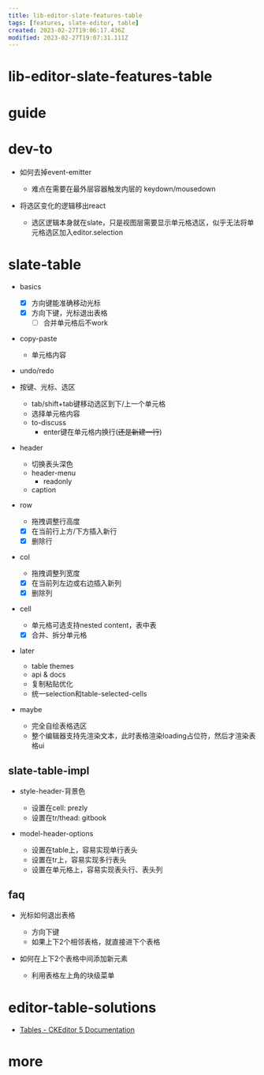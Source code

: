 ```yaml
---
title: lib-editor-slate-features-table
tags: [features, slate-editor, table]
created: 2023-02-27T19:06:17.436Z
modified: 2023-02-27T19:07:31.111Z
---
```


# lib-editor-slate-features-table

# guide

# dev-to
- 如何去掉event-emitter
  - 难点在需要在最外层容器触发内层的 keydown/mousedown

- 将选区变化的逻辑移出react
  - 选区逻辑本身就在slate，只是视图层需要显示单元格选区，似乎无法将单元格选区加入editor.selection
# slate-table
- basics
  - [x] 方向键能准确移动光标
  - [x] 方向下键，光标退出表格
    - [ ] 合并单元格后不work

- copy-paste
  - 单元格内容

- undo/redo

- 按键、光标、选区
  - tab/shift+tab键移动选区到下/上一个单元格
  - 选择单元格内容
  - to-discuss
    - enter键在单元格内换行(~~还是新建一行~~)

- header
  - 切换表头深色
  - header-menu
    - readonly
  - caption

- row
  - 拖拽调整行高度
  - [x] 在当前行上方/下方插入新行
  - [x] 删除行

- col
  - 拖拽调整列宽度
  - [x] 在当前列左边或右边插入新列
  - [x] 删除列

- cell
  - 单元格可选支持nested content，表中表
  - [x] 合并、拆分单元格

- later
  - table themes
  - api & docs
  - 复制粘贴优化
  - 统一selection和table-selected-cells

- maybe
  - 完全自绘表格选区
  - 整个编辑器支持先渲染文本，此时表格渲染loading占位符，然后才渲染表格ui

## slate-table-impl

- style-header-背景色
  - 设置在cell: prezly
  - 设置在tr/thead: gitbook

- model-header-options
  - 设置在table上，容易实现单行表头
  - 设置在tr上，容易实现多行表头
  - 设置在单元格上，容易实现表头行、表头列

## faq

- 光标如何退出表格
  - 方向下键
  - 如果上下2个相邻表格，就直接进下个表格

- 如何在上下2个表格中间添加新元素
  - 利用表格左上角的块级菜单
# editor-table-solutions
- [Tables - CKEditor 5 Documentation](https://ckeditor.com/docs/ckeditor5/latest/features/table.html)
# more
